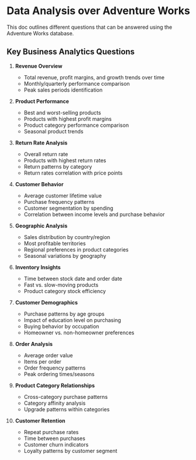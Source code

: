 # Data Analysis over Adventure Works

This doc outlines different questions that can be answered using the Adventure Works database.

## Key Business Analytics Questions

1. **Revenue Overview**
   - Total revenue, profit margins, and growth trends over time
   - Monthly/quarterly performance comparison
   - Peak sales periods identification

2. **Product Performance**
   - Best and worst-selling products
   - Products with highest profit margins
   - Product category performance comparison
   - Seasonal product trends

3. **Return Rate Analysis**
   - Overall return rate
   - Products with highest return rates
   - Return patterns by category
   - Return rates correlation with price points

4. **Customer Behavior**
   - Average customer lifetime value
   - Purchase frequency patterns
   - Customer segmentation by spending
   - Correlation between income levels and purchase behavior

5. **Geographic Analysis**
   - Sales distribution by country/region
   - Most profitable territories
   - Regional preferences in product categories
   - Seasonal variations by geography

6. **Inventory Insights**
   - Time between stock date and order date
   - Fast vs. slow-moving products
   - Product category stock efficiency

7. **Customer Demographics**
   - Purchase patterns by age groups
   - Impact of education level on purchasing
   - Buying behavior by occupation
   - Homeowner vs. non-homeowner preferences

8. **Order Analysis**
   - Average order value
   - Items per order
   - Order frequency patterns
   - Peak ordering times/seasons

9. **Product Category Relationships**
   - Cross-category purchase patterns
   - Category affinity analysis
   - Upgrade patterns within categories

10. **Customer Retention**
    - Repeat purchase rates
    - Time between purchases
    - Customer churn indicators
    - Loyalty patterns by customer segment

